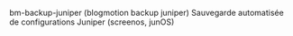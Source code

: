 bm-backup-juniper (blogmotion backup juniper)
Sauvegarde automatisée de configurations Juniper (screenos, junOS)